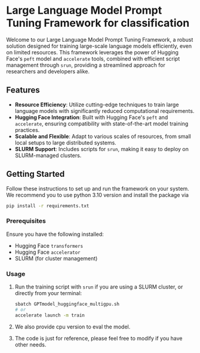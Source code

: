 # Large Language Model Prompt Tuning Framework for classification

Welcome to our Large Language Model Prompt Tuning Framework, a robust solution designed for training large-scale language models efficiently, even on limited resources. This framework leverages the power of Hugging Face's `peft` model and `accelerate` tools, combined with efficient script management through `srun`, providing a streamlined approach for researchers and developers alike.

## Features

- **Resource Efficiency**: Utilize cutting-edge techniques to train large language models with significantly reduced computational requirements.
- **Hugging Face Integration**: Built with Hugging Face's `peft` and `accelerate`, ensuring compatibility with state-of-the-art model training practices.
- **Scalable and Flexible**: Adapt to various scales of resources, from small local setups to large distributed systems.
- **SLURM Support**: Includes scripts for `srun`, making it easy to deploy on SLURM-managed clusters.

## Getting Started

Follow these instructions to set up and run the framework on your system. We recommend you to use python 3.10 version and install the package via

```bash
pip install -r requirements.txt
```

### Prerequisites

Ensure you have the following installed:

- Hugging Face `transformers`
- Hugging Face `accelerator`
- SLURM (for cluster management)

### Usage

1. Run the training script with `srun` if you are using a SLURM cluster, or directly from your terminal:

   ```bash
   sbatch GPTmodel_huggingface_multigpu.sh
   # or
   accelerate launch -m train
   ```

2. We also provide cpu version to eval the model.

3. The code is just for reference, please feel free to modify if you have other needs.